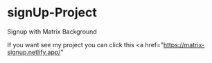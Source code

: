 # signUp-Project
Signup with Matrix Background

If you want see my project you can click this 
<a href="https://matrix-signup.netlify.app/"
